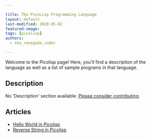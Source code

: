```yaml
---

title: The PicoLisp Programming Language
layout: default
last-modified: 2020-05-02
featured-image:
tags: [picolisp]
authors:
  - the_renegade_coder

---
```


Welcome to the Picolisp page! Here, you'll find a description of the language as well as a list of sample programs in that language.

## Description

No 'Description' section available. [Please consider contributing](https://github.com/TheRenegadeCoder/sample-programs-website).

## Articles

- [Hello World in Picolisp](https://sampleprograms.io/projects/hello-world/picolisp)
- [Reverse String in Picolisp](https://sampleprograms.io/projects/reverse-string/picolisp)